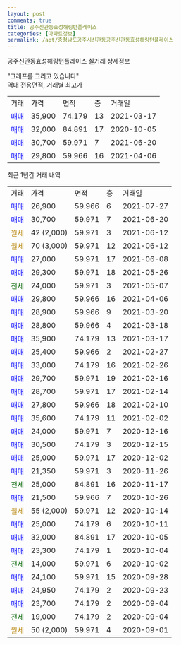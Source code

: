 ```yaml
---
layout: post
comments: true
title: 공주신관동효성해링턴플레이스
categories: [아파트정보]
permalink: /apt/충청남도공주시신관동공주신관동효성해링턴플레이스
---
```


공주신관동효성해링턴플레이스 실거래 상세정보

<script type="text/javascript">
  google.charts.load('current', {'packages':['line', 'corechart']});
  google.charts.setOnLoadCallback(drawChart);

  function drawChart() {
    var data = new google.visualization.DataTable();
    data.addColumn('date', '거래일');
    data.addColumn('number', "매매");
    data.addColumn('number', "전세");
    data.addColumn('number', "전매");

    data.addRows([[new Date(Date.parse("2021-07-27")), 26900, null, null], [new Date(Date.parse("2021-06-20")), 30700, null, null], [new Date(Date.parse("2021-06-12")), null, null, null], [new Date(Date.parse("2021-06-12")), null, null, null], [new Date(Date.parse("2021-06-08")), 27000, null, null], [new Date(Date.parse("2021-05-26")), 29300, null, null], [new Date(Date.parse("2021-05-07")), null, 24000, null], [new Date(Date.parse("2021-04-06")), 29800, null, null], [new Date(Date.parse("2021-03-20")), 28900, null, null], [new Date(Date.parse("2021-03-18")), 28800, null, null], [new Date(Date.parse("2021-03-17")), 35900, null, null], [new Date(Date.parse("2021-02-27")), 25400, null, null], [new Date(Date.parse("2021-02-26")), 33000, null, null], [new Date(Date.parse("2021-02-16")), 29700, null, null], [new Date(Date.parse("2021-02-14")), 28700, null, null], [new Date(Date.parse("2021-02-10")), 27800, null, null], [new Date(Date.parse("2021-02-02")), 35600, null, null], [new Date(Date.parse("2020-12-16")), 24000, null, null], [new Date(Date.parse("2020-12-15")), 30500, null, null], [new Date(Date.parse("2020-12-02")), 25000, null, null], [new Date(Date.parse("2020-11-26")), 21350, null, null], [new Date(Date.parse("2020-11-17")), null, 25000, null], [new Date(Date.parse("2020-10-26")), 21500, null, null], [new Date(Date.parse("2020-10-14")), null, null, null], [new Date(Date.parse("2020-10-11")), 25000, null, null], [new Date(Date.parse("2020-10-05")), 32000, null, null], [new Date(Date.parse("2020-10-04")), 23300, null, null], [new Date(Date.parse("2020-10-02")), null, 14000, null], [new Date(Date.parse("2020-09-28")), 24100, null, null], [new Date(Date.parse("2020-09-23")), 24950, null, null], [new Date(Date.parse("2020-09-04")), 23700, null, null], [new Date(Date.parse("2020-09-04")), null, 19000, null], [new Date(Date.parse("2020-09-01")), null, null, null]]);

    var options = {
      hAxis: {
        format: 'yyyy/MM/dd'
      },    
      lineWidth: 0,
      pointsVisible: true,    
      title: '최근 1년간 유형별 실거래가 분포',
      legend: { position: 'bottom' }
    };

    var formatter = new google.visualization.NumberFormat({pattern:'###,###'} );
    formatter.format(data, 1);
    formatter.format(data, 2);
    
    setTimeout(function() {
        var chart = new google.visualization.LineChart(document.getElementById('columnchart_material'));
        chart.draw(data, (options));
        document.getElementById('loading').style.display = 'none';
    }, 1000);
  }
</script>


<div id="loading" style="z-index:20; display: block; margin-left: 0px">"그래프를 그리고 있습니다"</div>
<div id="columnchart_material" style="width: 95%; margin-left: 0px; display: block"></div>
<!-- contents start -->
역대 전용면적, 거래별 최고가
<table class="sortable">
    <tr>
      <td>거래</td>
      <td>가격</td>
      <td>면적</td>
      <td>층</td>
      <td>거래일</td>
    </tr>
        <tr>
          <td><a style="color: blue">매매</a></td>
          <td>35,900</td>
          <td>74.179</td>
          <td>13</td>
          <td>2021-03-17</td>
        </tr>            <tr>
          <td><a style="color: blue">매매</a></td>
          <td>32,000</td>
          <td>84.891</td>
          <td>17</td>
          <td>2020-10-05</td>
        </tr>            <tr>
          <td><a style="color: blue">매매</a></td>
          <td>30,700</td>
          <td>59.971</td>
          <td>7</td>
          <td>2021-06-20</td>
        </tr>            <tr>
          <td><a style="color: blue">매매</a></td>
          <td>29,800</td>
          <td>59.966</td>
          <td>16</td>
          <td>2021-04-06</td>
        </tr>        
    
    
</table>

최근 1년간 거래 내역

<table class="sortable">
    <tr>
      <td>거래</td>
      <td>가격</td>
      <td>면적</td>
      <td>층</td>
      <td>거래일</td>
    </tr>
    <tr>
      <td><a style="color: blue">매매</a></td>
      <td>26,900</td>
      <td>59.966</td>
      <td>6</td>
      <td>2021-07-27</td>
    </tr>          <tr>
      <td><a style="color: blue">매매</a></td>
      <td>30,700</td>
      <td>59.971</td>
      <td>7</td>
      <td>2021-06-20</td>
    </tr>          <tr>
      <td><a style="color: darkgoldenrod">월세</a></td>
      <td>42 (2,000)</td>
      <td>59.971</td>
      <td>3</td>
      <td>2021-06-12</td>
    </tr>          <tr>
      <td><a style="color: darkgoldenrod">월세</a></td>
      <td>70 (3,000)</td>
      <td>59.971</td>
      <td>12</td>
      <td>2021-06-12</td>
    </tr>          <tr>
      <td><a style="color: blue">매매</a></td>
      <td>27,000</td>
      <td>59.971</td>
      <td>17</td>
      <td>2021-06-08</td>
    </tr>          <tr>
      <td><a style="color: blue">매매</a></td>
      <td>29,300</td>
      <td>59.971</td>
      <td>18</td>
      <td>2021-05-26</td>
    </tr>          <tr>
      <td><a style="color: darkgreen">전세</a></td>
      <td>24,000</td>
      <td>59.971</td>
      <td>3</td>
      <td>2021-05-07</td>
    </tr>          <tr>
      <td><a style="color: blue">매매</a></td>
      <td>29,800</td>
      <td>59.966</td>
      <td>16</td>
      <td>2021-04-06</td>
    </tr>          <tr>
      <td><a style="color: blue">매매</a></td>
      <td>28,900</td>
      <td>59.966</td>
      <td>9</td>
      <td>2021-03-20</td>
    </tr>          <tr>
      <td><a style="color: blue">매매</a></td>
      <td>28,800</td>
      <td>59.966</td>
      <td>4</td>
      <td>2021-03-18</td>
    </tr>          <tr>
      <td><a style="color: blue">매매</a></td>
      <td>35,900</td>
      <td>74.179</td>
      <td>13</td>
      <td>2021-03-17</td>
    </tr>          <tr>
      <td><a style="color: blue">매매</a></td>
      <td>25,400</td>
      <td>59.966</td>
      <td>2</td>
      <td>2021-02-27</td>
    </tr>          <tr>
      <td><a style="color: blue">매매</a></td>
      <td>33,000</td>
      <td>74.179</td>
      <td>16</td>
      <td>2021-02-26</td>
    </tr>          <tr>
      <td><a style="color: blue">매매</a></td>
      <td>29,700</td>
      <td>59.971</td>
      <td>19</td>
      <td>2021-02-16</td>
    </tr>          <tr>
      <td><a style="color: blue">매매</a></td>
      <td>28,700</td>
      <td>59.971</td>
      <td>17</td>
      <td>2021-02-14</td>
    </tr>          <tr>
      <td><a style="color: blue">매매</a></td>
      <td>27,800</td>
      <td>59.966</td>
      <td>18</td>
      <td>2021-02-10</td>
    </tr>          <tr>
      <td><a style="color: blue">매매</a></td>
      <td>35,600</td>
      <td>74.179</td>
      <td>11</td>
      <td>2021-02-02</td>
    </tr>          <tr>
      <td><a style="color: blue">매매</a></td>
      <td>24,000</td>
      <td>59.971</td>
      <td>7</td>
      <td>2020-12-16</td>
    </tr>          <tr>
      <td><a style="color: blue">매매</a></td>
      <td>30,500</td>
      <td>74.179</td>
      <td>3</td>
      <td>2020-12-15</td>
    </tr>          <tr>
      <td><a style="color: blue">매매</a></td>
      <td>25,000</td>
      <td>59.971</td>
      <td>17</td>
      <td>2020-12-02</td>
    </tr>          <tr>
      <td><a style="color: blue">매매</a></td>
      <td>21,350</td>
      <td>59.971</td>
      <td>3</td>
      <td>2020-11-26</td>
    </tr>          <tr>
      <td><a style="color: darkgreen">전세</a></td>
      <td>25,000</td>
      <td>84.891</td>
      <td>16</td>
      <td>2020-11-17</td>
    </tr>          <tr>
      <td><a style="color: blue">매매</a></td>
      <td>21,500</td>
      <td>59.966</td>
      <td>7</td>
      <td>2020-10-26</td>
    </tr>          <tr>
      <td><a style="color: darkgoldenrod">월세</a></td>
      <td>55 (2,000)</td>
      <td>59.971</td>
      <td>12</td>
      <td>2020-10-14</td>
    </tr>          <tr>
      <td><a style="color: blue">매매</a></td>
      <td>25,000</td>
      <td>74.179</td>
      <td>6</td>
      <td>2020-10-11</td>
    </tr>          <tr>
      <td><a style="color: blue">매매</a></td>
      <td>32,000</td>
      <td>84.891</td>
      <td>17</td>
      <td>2020-10-05</td>
    </tr>          <tr>
      <td><a style="color: blue">매매</a></td>
      <td>23,300</td>
      <td>74.179</td>
      <td>1</td>
      <td>2020-10-04</td>
    </tr>          <tr>
      <td><a style="color: darkgreen">전세</a></td>
      <td>14,000</td>
      <td>59.971</td>
      <td>6</td>
      <td>2020-10-02</td>
    </tr>          <tr>
      <td><a style="color: blue">매매</a></td>
      <td>24,100</td>
      <td>59.971</td>
      <td>15</td>
      <td>2020-09-28</td>
    </tr>          <tr>
      <td><a style="color: blue">매매</a></td>
      <td>24,950</td>
      <td>74.179</td>
      <td>2</td>
      <td>2020-09-23</td>
    </tr>          <tr>
      <td><a style="color: blue">매매</a></td>
      <td>23,700</td>
      <td>74.179</td>
      <td>2</td>
      <td>2020-09-04</td>
    </tr>          <tr>
      <td><a style="color: darkgreen">전세</a></td>
      <td>19,000</td>
      <td>74.179</td>
      <td>2</td>
      <td>2020-09-04</td>
    </tr>          <tr>
      <td><a style="color: darkgoldenrod">월세</a></td>
      <td>50 (2,000)</td>
      <td>59.971</td>
      <td>4</td>
      <td>2020-09-01</td>
    </tr>      </table>
<!-- contents end -->    

